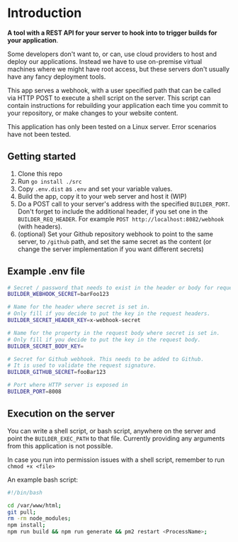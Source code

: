 # Introduction

**A tool with a REST API for your server to hook into to trigger builds for your application**. 

Some developers don't want to, or can, use cloud providers to host and deploy our applications. Instead we have to use on-premise
virtual machines where we might have root access, but these servers don't usually have any fancy deployment tools. 

This app serves a webhook, with a user specified path that can be called via HTTP POST to execute a shell script on the server. 
This script can contain instructions for rebuilding your application each time you commit to your repository, or make changes to your
website content.

This application has only been tested on a Linux server. Error scenarios have not been tested.

## Getting started

1. Clone this repo
2. Run `go install ./src`
3. Copy `.env.dist` as `.env` and set your variable values.
4. Build the app, copy it to your web server and host it (WIP)
5. Do a POST call to your server's address with the specified `BUILDER_PORT`. Don't forget to include the additional header, if you set one in the `BUILDER_REQ_HEADER`. For example `POST http://localhost:8082/webhook` (with headers).
6. (optional) Set your Github repository webhook to point to the same server, to `/github` path, and set the same secret as the content (or change the server implementation if you want different secrets) 

## Example .env file

```bash
# Secret / password that needs to exist in the header or body for request validation
BUILDER_WEBHOOK_SECRET=barFoo123

# Name for the header where secret is set in.
# Only fill if you decide to put the key in the request headers.
BUILDER_SECRET_HEADER_KEY=x-webhook-secret

# Name for the property in the request body where secret is set in.
# Only fill if you decide to put the key in the request body.
BUILDER_SECRET_BODY_KEY=

# Secret for Github webhook. This needs to be added to Github.
# It is used to validate the request signature.
BUILDER_GITHUB_SECRET=fooBar123

# Port where HTTP server is exposed in
BUILDER_PORT=8008
```

## Execution on the server

You can write a shell script, or bash script, anywhere on the server and point the `BUILDER_EXEC_PATH` to that file.
Currently providing any arguments from this application is not possible. 

In case you run into permission issues with a shell script, remember to run `chmod +x <file>`

An example bash script:

```sh
#!/bin/bash

cd /var/www/html;
git pull;
rm -rm node_modules;
npm install;
npm run build && npm run generate && pm2 restart <ProcessName>;
```
